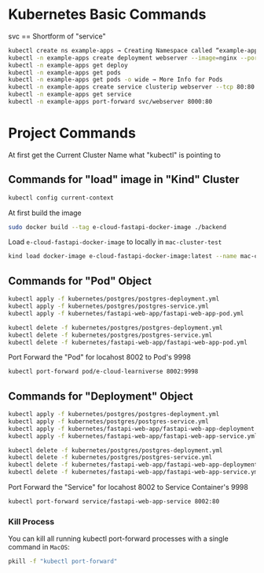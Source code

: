 # Kubernetes Basic Commands

svc == Shortform of "service"

```bash
kubectl create ns example-apps → Creating Namespace called “example-apps”
kubectl -n example-apps create deployment webserver --image=nginx --port=80
kubectl -n example-apps get deploy
kubectl -n example-apps get pods
kubectl -n example-apps get pods -o wide → More Info for Pods
kubectl -n example-apps create service clusterip webserver --tcp 80:80
kubectl -n example-apps get service
kubectl -n example-apps port-forward svc/webserver 8000:80
```

# Project Commands
At first get the Current Cluster Name what "kubectl" is pointing to

## Commands for "load" image in "Kind" Cluster
```bash
kubectl config current-context
```

At first build the image
```bash
sudo docker build --tag e-cloud-fastapi-docker-image ./backend
```

Load `e-cloud-fastapi-docker-image` to locally in `mac-cluster-test`
```bash
kind load docker-image e-cloud-fastapi-docker-image:latest --name mac-cluster-test
```

## Commands for "Pod" Object
```bash
kubectl apply -f kubernetes/postgres/postgres-deployment.yml       
kubectl apply -f kubernetes/postgres/postgres-service.yml
kubectl apply -f kubernetes/fastapi-web-app/fastapi-web-app-pod.yml 
```

```bash
kubectl delete -f kubernetes/postgres/postgres-deployment.yml       
kubectl delete -f kubernetes/postgres/postgres-service.yml
kubectl delete -f kubernetes/fastapi-web-app/fastapi-web-app-pod.yml 
```

Port Forward the "Pod" for locahost 8002 to Pod's 9998
```bash
kubectl port-forward pod/e-cloud-learniverse 8002:9998
```

## Commands for "Deployment" Object
```bash
kubectl apply -f kubernetes/postgres/postgres-deployment.yml       
kubectl apply -f kubernetes/postgres/postgres-service.yml
kubectl apply -f kubernetes/fastapi-web-app/fastapi-web-app-deployment.yml
kubectl apply -f kubernetes/fastapi-web-app/fastapi-web-app-service.yml 
```


```bash
kubectl delete -f kubernetes/postgres/postgres-deployment.yml       
kubectl delete -f kubernetes/postgres/postgres-service.yml
kubectl delete -f kubernetes/fastapi-web-app/fastapi-web-app-deployment.yml
kubectl delete -f kubernetes/fastapi-web-app/fastapi-web-app-service.yml 
```

Port Forward the "Service" for locahost 8002 to Service Container's 9998
```bash
kubectl port-forward service/fastapi-web-app-service 8002:80
```

### Kill Process
You can kill all running kubectl port-forward processes with a single command in `MacOS`:
```bash
pkill -f "kubectl port-forward"
```